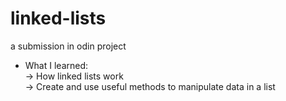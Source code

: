 # linked-lists
a submission in odin project

- What I learned:  
-> How linked lists work  
-> Create and use useful methods to manipulate data in a list  

